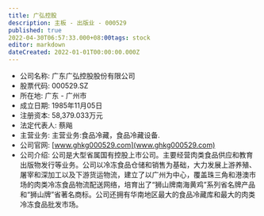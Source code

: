 ```yaml
---
title: 广弘控股
description: 主板 - 出版业 - 000529
published: true
2022-04-30T06:57:33.000+08:00tags: stock
editor: markdown
dateCreated: 2022-01-01T00:00:00.000Z
---
```


- 公司名称: 广东广弘控股股份有限公司
- 股票代码: 000529.SZ
- 所在地: 广东 - 广州市
- 成立日期: 1985年11月05日
- 注册资本: 58,379.033万元
- 法定代表人: 蔡飚
- 主营业务: 主营业务:食品冷藏，食品冷藏设备.
- 公司官网: [www.ghkg000529.com](www.ghkg000529.com)
- 公司介绍: 公司是大型省属国有控股上市公司。主要经营肉类食品供应和教育出版物发行等业务。公司以冷冻食品仓储和销售为基础，大力发展上游养殖、屠宰和深加工以及下游货运物流，建立了以广州为中心，覆盖珠三角和港澳市场的肉类冷冻食品物流配送网络，培育出了“狮山牌南海黄鸡”系列省名牌产品和“狮山牌”省著名商标。公司还拥有华南地区最大的食品冷藏库和最大的肉类冷冻食品批发市场。


